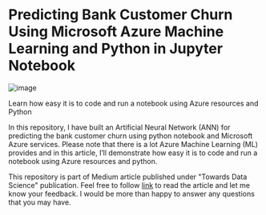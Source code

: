 # Predicting Bank Customer Churn Using Microsoft Azure Machine Learning and Python in Jupyter Notebook
![image](https://github.com/semicolon123/Customer-churn/assets/38205880/2ddaeb22-4e15-4b50-ad14-e078551102fe)

Learn how easy it is to code and run a notebook using Azure resources and Python

In this repository, I have built an Artificial Neural Network (ANN) for predicting the bank customer churn using python notebook and Microsoft Azure services. Please note that there is a lot Azure Machine Learning (ML) provides and in this article, I’ll demonstrate how easy it is to code and run a notebook using Azure resources and python.

This repository is part of Medium article published under "Towards Data Science" publication. Feel free to follow <a href="[https://neuroscience.cam.ac.uk/member/srajwal/](https://towardsdatascience.com/predicting-bank-customer-churn-using-microsoft-azure-machine-learning-python-in-jupyter-notebook-cbac39e3012a)" target="_blank">link</a> to read the article and let me know your feedback. I would be more than happy to answer any questions that you may have. 

